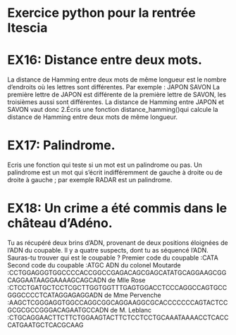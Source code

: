 # Exercice python pour la rentrée Itescia

# EX16: Distance entre deux mots.
La distance de Hamming entre deux mots de même longueur est le nombre d’endroits où les lettres sont différentes.
Par exemple : JAPON  SAVON
La première lettre de JAPON est différente de la première lettre de SAVON, les troisièmes aussi sont différentes. La distance de Hamming entre JAPON et SAVON vaut donc 2.Écris une fonction distance_hamming()qui calcule la distance de Hamming entre deux mots de même longueur.


# EX17: Palindrome.
Ecris une fonction qui teste si un mot est un palindrome ou pas. Un palindrome est un mot qui s’écrit indifféremment de gauche à droite ou de droite à gauche ; par exemple RADAR est un palindrome.


# EX18: Un crime a été commis dans le château d’Adéno. 
Tu as récupéré deux brins d’ADN, provenant de deux positions éloignées de l’ADN du coupable. Il y a quatre suspects, dont tu as séquencé l’ADN.
Sauras-tu trouver qui est le coupable ?
Premier code du coupable :CATA
Second code du coupable :ATGC
ADN du colonel Moutarde :CCTGGAGGGTGGCCCCACCGGCCGAGACAGCGAGCATATGCAGGAAGCGGCAGGAATAAGGAAAAGCAGCADN 
de Mlle Rose :CTCCTGATGCTCCTCGCTTGGTGGTTTGAGTGGACCTCCCAGGCCAGTGCCGGGCCCCTCATAGGAGAGGADN 
de Mme Pervenche :AAGCTCGGGAGGTGGCCAGGCGGCAGGAAGGCGCACCCCCCCAGTACTCCGCGCGCCGGGACAGAATGCCADN 
de M. Leblanc :CTGCAGGAACTTCTTCTGGAAGTACTTCTCCTCCTGCAAATAAAACCTCACCCATGAATGCTCACGCAAG

